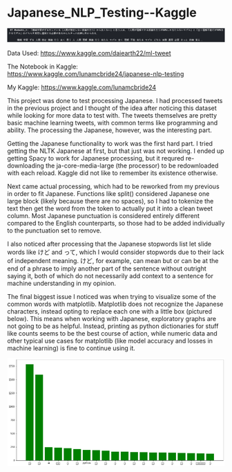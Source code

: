 # Japanese_NLP_Testing--Kaggle

![Japanese Data](https://github.com/Luna-McBride/Kaggle_Personal_Projects/blob/master/Natural%20Language%20Processing/Japanese_NLP_Testing/JapaneseProcessing.png)

Data Used: https://www.kaggle.com/daiearth22/ml-tweet

The Notebook in Kaggle: https://www.kaggle.com/lunamcbride24/japanese-nlp-testing

My Kaggle: https://www.kaggle.com/lunamcbride24

This project was done to test processing Japanese. I had processed tweets in the previous project and I thought of the idea after noticing this dataset while looking for more data to test with. The tweets themselves are pretty basic machine learning tweets, with common terms like programming and ability. The processing the Japanese, however, was the interesting part.

Getting the Japanese functionality to work was the first hard part. I tried getting the NLTK Japanese at first, but that just was not working. I ended up getting Spacy to work for Japanese processing, but it requred re-downloading the ja-core-media-large (the processor) to be redownloaded with each reload. Kaggle did not like to remember its existence otherwise.

Next came actual processing, which had to be reworked from my previous in order to fit Japanese. Functions like split() considered Japanese one large block (likely because there are no spaces), so I had to tokenize the text then get the word from the token to actually put it into a clean tweet column. Most Japanese punctuation is considered entirely different compared to the English counterparts, so those had to be added individually to the punctuation set to remove. 

I also noticed after processing that the Japanese stopwords list let slide words like けど and って, which I would consider stopwords due to their lack of independent meaning. けど, for example, can mean but or can be at the end of a phrase to imply another part of the sentence without outright saying it, both of which do not necessarily add context to a sentence for machine understanding in my opinion.

The final biggest issue I noticed was when trying to visualize some of the common words with matplotlib. Matplotlib does not recognize the Japanese characters, instead opting to replace each one with a little box (pictured below). This means when working with Japanese, exploratory graphs are not going to be as helpful. Instead, printing as python dictionaries for stuff like counts seems to be the best course of action, while numeric data and other typical use cases for matplotlib (like model accuracy and losses in machine learning) is fine to continue using it.

![Box Graph](https://github.com/Luna-McBride/Kaggle_Personal_Projects/blob/master/Natural%20Language%20Processing/Japanese_NLP_Testing/JapaneseProcessingGraph.png)
